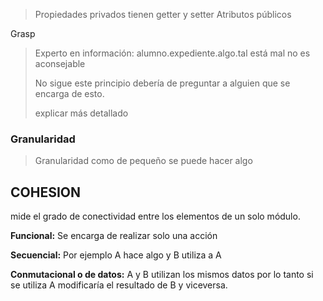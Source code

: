 >Propiedades privados tienen getter y setter
>Atributos públicos

Grasp
>Experto en información:
>alumno.expediente.algo.tal está mal no es aconsejable
>
>No sigue este principio debería de preguntar a alguien que se encarga de esto.
>
>explicar más detallado

### Granularidad
> Granularidad como de pequeño se puede hacer algo



## COHESION
mide el grado de conectividad entre los elementos de un solo módulo.

**Funcional:** Se encarga de realizar solo una acción

**Secuencial:** Por ejemplo A hace algo y B utiliza a A

**Conmutacional o de datos:** A y B utilizan los mismos datos por lo tanto si se utiliza A modificaría el resultado de B y viceversa.